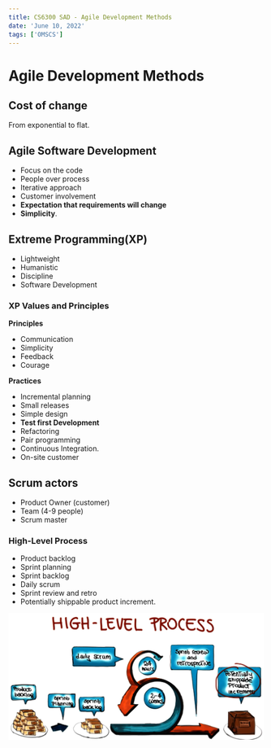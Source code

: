 ```yaml
---
title: CS6300 SAD - Agile Development Methods
date: 'June 10, 2022'
tags: ['OMSCS']
---
```

# Agile Development Methods

## Cost of change

From exponential to flat.

## Agile Software Development

* Focus on the code
* People over process
* Iterative approach
* Customer involvement
* **Expectation that requirements will change**
* **Simplicity**.

## Extreme Programming(XP)

* Lightweight
* Humanistic
* Discipline
* Software Development

### XP Values and Principles

**Principles**

* Communication
* Simplicity
* Feedback
* Courage

**Practices**

* Incremental planning
* Small releases
* Simple design
* **Test first Development**
* Refactoring
* Pair programming
* Continuous Integration.
* On-site customer

## Scrum actors

* Product Owner (customer)
* Team (4-9 people)
* Scrum master

### High-Level Process

* Product backlog
* Sprint planning
* Sprint backlog
* Daily scrum
* Sprint review and retro
* Potentially shippable product increment.

![High-Level-Process](./img/Agile-High-Level-Process.png)
